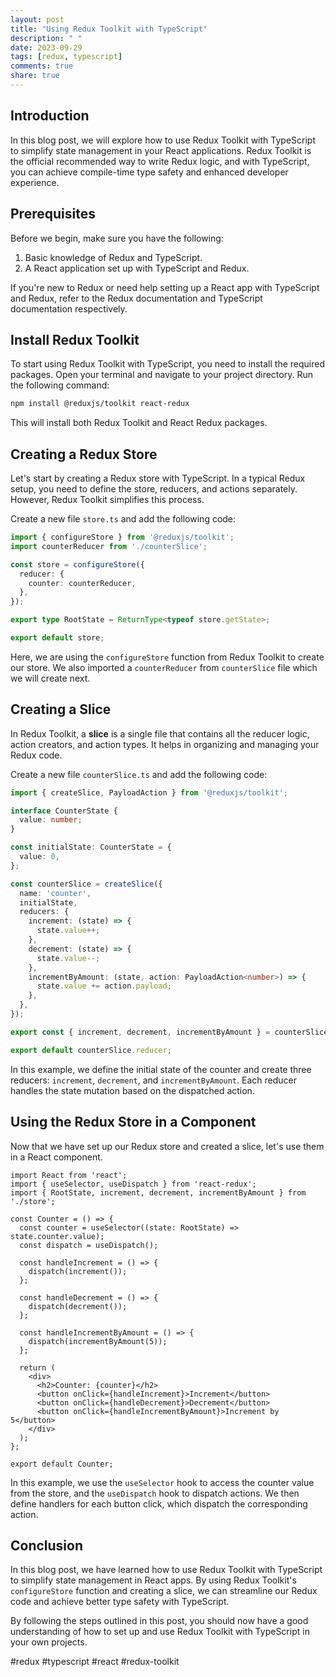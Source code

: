 ```yaml
---
layout: post
title: "Using Redux Toolkit with TypeScript"
description: " "
date: 2023-09-29
tags: [redux, typescript]
comments: true
share: true
---
```


## Introduction

In this blog post, we will explore how to use Redux Toolkit with TypeScript to simplify state management in your React applications. Redux Toolkit is the official recommended way to write Redux logic, and with TypeScript, you can achieve compile-time type safety and enhanced developer experience.

## Prerequisites

Before we begin, make sure you have the following:

1. Basic knowledge of Redux and TypeScript.
2. A React application set up with TypeScript and Redux.

If you're new to Redux or need help setting up a React app with TypeScript and Redux, refer to the Redux documentation and TypeScript documentation respectively.

## Install Redux Toolkit

To start using Redux Toolkit with TypeScript, you need to install the required packages. Open your terminal and navigate to your project directory. Run the following command:

```bash
npm install @reduxjs/toolkit react-redux
```

This will install both Redux Toolkit and React Redux packages.

## Creating a Redux Store

Let's start by creating a Redux store with TypeScript. In a typical Redux setup, you need to define the store, reducers, and actions separately. However, Redux Toolkit simplifies this process.

Create a new file `store.ts` and add the following code:

```typescript
import { configureStore } from '@reduxjs/toolkit';
import counterReducer from './counterSlice';

const store = configureStore({
  reducer: {
    counter: counterReducer,
  },
});

export type RootState = ReturnType<typeof store.getState>;

export default store;
```

Here, we are using the `configureStore` function from Redux Toolkit to create our store. We also imported a `counterReducer` from `counterSlice` file which we will create next.

## Creating a Slice

In Redux Toolkit, a **slice** is a single file that contains all the reducer logic, action creators, and action types. It helps in organizing and managing your Redux code.

Create a new file `counterSlice.ts` and add the following code:

```typescript
import { createSlice, PayloadAction } from '@reduxjs/toolkit';

interface CounterState {
  value: number;
}

const initialState: CounterState = {
  value: 0,
};

const counterSlice = createSlice({
  name: 'counter',
  initialState,
  reducers: {
    increment: (state) => {
      state.value++;
    },
    decrement: (state) => {
      state.value--;
    },
    incrementByAmount: (state, action: PayloadAction<number>) => {
      state.value += action.payload;
    },
  },
});

export const { increment, decrement, incrementByAmount } = counterSlice.actions;

export default counterSlice.reducer;
```

In this example, we define the initial state of the counter and create three reducers: `increment`, `decrement`, and `incrementByAmount`. Each reducer handles the state mutation based on the dispatched action.

## Using the Redux Store in a Component

Now that we have set up our Redux store and created a slice, let's use them in a React component.

```tsx
import React from 'react';
import { useSelector, useDispatch } from 'react-redux';
import { RootState, increment, decrement, incrementByAmount } from './store';

const Counter = () => {
  const counter = useSelector((state: RootState) => state.counter.value);
  const dispatch = useDispatch();

  const handleIncrement = () => {
    dispatch(increment());
  };

  const handleDecrement = () => {
    dispatch(decrement());
  };

  const handleIncrementByAmount = () => {
    dispatch(incrementByAmount(5));
  };

  return (
    <div>
      <h2>Counter: {counter}</h2>
      <button onClick={handleIncrement}>Increment</button>
      <button onClick={handleDecrement}>Decrement</button>
      <button onClick={handleIncrementByAmount}>Increment by 5</button>
    </div>
  );
};

export default Counter;
```

In this example, we use the `useSelector` hook to access the counter value from the store, and the `useDispatch` hook to dispatch actions. We then define handlers for each button click, which dispatch the corresponding action.

## Conclusion

In this blog post, we have learned how to use Redux Toolkit with TypeScript to simplify state management in React apps. By using Redux Toolkit's `configureStore` function and creating a slice, we can streamline our Redux code and achieve better type safety with TypeScript.

By following the steps outlined in this post, you should now have a good understanding of how to set up and use Redux Toolkit with TypeScript in your own projects.

#redux #typescript #react #redux-toolkit